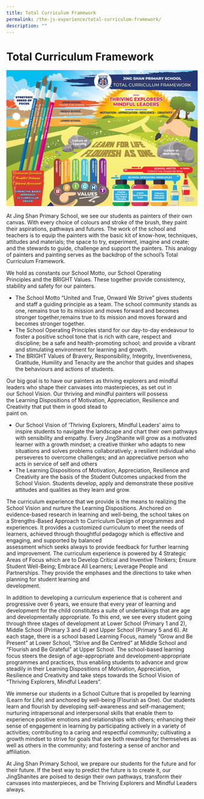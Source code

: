 ```yaml
---
title: Total Curriculum Framework
permalink: /the-js-experience/total-curriculum-framework/
description: ""
---
```

# **Total Curriculum Framework**

![](/images/Total%20Curriculum%20Framework%202020%20updated%20060620.jpg)

At Jing Shan Primary School, we see our students as painters of their own canvas. With every choice of colours and stroke of the brush, they paint their aspirations, pathways and futures. The work of the school and teachers is to equip the painters with the basic kit of know-how, techniques, attitudes and materials; the space to try, experiment, imagine and create; and the stewards to guide, challenge and support the painters. This analogy of painters and painting serves as the backdrop of the school’s Total Curriculum Framework.   

We hold as constants our School Motto, our School Operating Principles and the BRIGHT Values. These together provide consistency, stability and safety for our painters.  
  

* The School Motto “United and True, Onward We Strive” gives students and staff a guiding principle as a team. The school community stands as one, remains true to its mission and moves forward and becomes stronger together,remains true to its mission and moves forward and becomes stronger together.  
* The School Operating Principles stand for our day-to-day endeavour to foster a positive school tone that is rich with care, respect and discipline; be a safe and health-promoting school; and provide a vibrant and stimulating environment for learning and growth.
* The BRIGHT Values of Bravery, Responsibility, Integrity, Inventiveness, Gratitude, Humility and Tenacity are the anchor that guides and shapes the behaviours and actions of students.  

Our big goal is to have our painters as thriving explorers and mindful leaders who shape their canvases into masterpieces, as set out in our School Vision. Our thriving and mindful painters will possess the Learning Dispositions of Motivation, Appreciation, Resilience and Creativity that put them in good stead to  
paint on.  

* Our School Vision of ‘Thriving Explorers, Mindful Leaders’ aims to inspire students to navigate the landscape and chart their own pathways with sensibility and empathy. Every JingShanite will grow as a motivated learner with a growth mindset; a creative thinker who adapts to new situations and solves problems collaboratively; a resilient individual who perseveres to overcome challenges; and an appreciative person who acts in service of self and others
* The Learning Dispositions of Motivation, Appreciation, Resilience and Creativity are the basis of the Student Outcomes unpacked from the School Vision. Students develop, apply and demonstrate these positive attitudes and qualities as they learn and grow.  

The curriculum experience that we provide is the means to realizing the School Vision and nurture the Learning Dispositions. Anchored on evidence-based research in learning and well-being, the school takes on a Strengths-Based Approach to Curriculum Design of programmes and experiences. It provides a customized curriculum to meet the needs of learners, achieved through thoughtful pedagogy which is effective and engaging, and supported by balanced  
assessment which seeks always to provide feedback for further learning and improvement.  The curriculum experience is powered by 4 Strategic Areas of Focus which are to Develop Critical and Inventive Thinkers; Ensure Student Well-Being; Embrace All Learners; Leverage People and Partnerships. They provide the emphases and the directions to take when planning for student learning and  
development.  
  
In addition to developing a curriculum experience that is coherent and progressive over 6 years, we ensure that every year of learning and development for the child constitutes a suite of undertakings that are age and developmentally appropriate. To this end, we see every student going through three stages of development at Lower School (Primary 1 and 2), Middle School (Primary 3 and 4) and Upper School (Primary 5 and 6). At each stage, there is a school based Learning Focus, namely “Grow and Be Present” at Lower School, “Strive and Be Centred” at Middle School and “Flourish and Be Grateful” at Upper School. The school-based learning focus steers the design of age-appropriate and development-appropriate programmes and practices, thus enabling students to advance and grow steadily in their Learning Dispositions of Motivation, Appreciation, Resilience and Creativity and take steps towards the School Vision of “Thriving Explorers, Mindful Leaders”.  
  
We immerse our students in a School Culture that is propelled by learning (Learn for Life) and anchored by well-being (Flourish as One). Our students learn and flourish by developing self-awareness and self-management; nurturing intrapersonal and interpersonal skills that enable them to experience positive emotions and relationships with others; enhancing their sense of engagement in learning by participating actively in a variety of activities; contributing to a caring and respectful community; cultivating a growth mindset to strive for goals that are both rewarding for themselves as well as others in the community; and fostering a sense of anchor and affiliation.

At Jing Shan Primary School, we prepare our students for the future and for their future. If the best way to predict the future is to create it, our JingShanites are poised to design their own pathways, transform their canvases into masterpieces, and be Thriving Explorers and Mindful Leaders always.